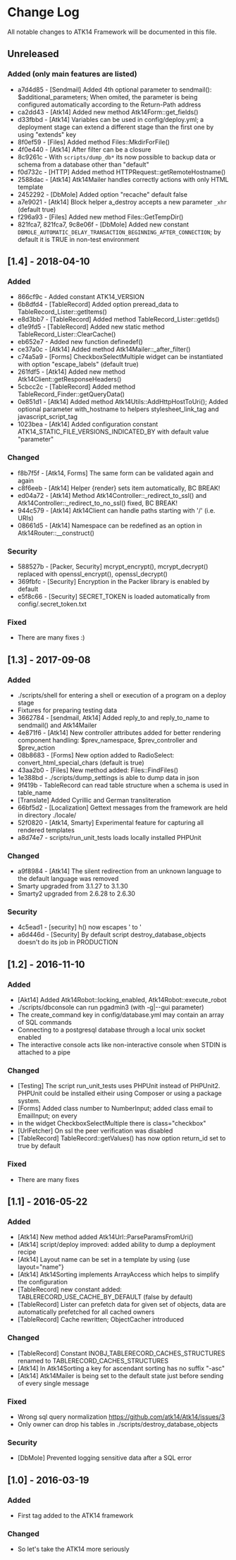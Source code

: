 # Change Log
All notable changes to ATK14 Framework will be documented in this file.

## Unreleased

### Added (only main features are listed)

- a7d4d85 - [Sendmail] Added 4th optional parameter to sendmail(): $additional_parameters; When omited, the parameter is being configured automatically according to the Return-Path address
- ca2dd43 - [Atk14] Added new method Atk14Form::get_fields()
- d33fbbd - [Atk14] Variables can be used in config/deploy.yml; a deployment stage can extend a different stage than the first one by using "extends" key
- 8f0ef59 - [Files] Added method Files::MkdirForFile()
- 4f0e440 - [Atk14] After filter can be a closure
- 8c9261c - With ```scripts/dump_db*``` its now possible to backup data or schema from a database other than "default"
- f0d732c - [HTTP] Added method HTTPRequest::getRemoteHostname()
- 2588dac - [Atk14] Atk14Mailer handles correctly actions with only HTML template
- 2452292 - [DbMole] Added option "recache" default false
- a7e9021 - [Atk14] Block helper a_destroy accepts a new parameter ```_xhr``` (default true)
- f296a93 - [Files] Added new method Files::GetTempDir()
- 821fca7, 821fca7, 9c8e06f - [DbMole] Added new constant ```DBMOLE_AUTOMATIC_DELAY_TRANSACTION_BEGINNING_AFTER_CONNECTION```; by default it is TRUE in non-test environment

## [1.4] - 2018-04-10

### Added

- 866cf9c - Added constant ATK14_VERSION
- 6b8dfd4 - [TableRecord] Added option preread_data to TableRecord_Lister::getItems()
- e8d3bb7 - [TableRecord] Added method TableRecord_Lister::getIds()
- d1e9fd5 - [TableRecord] Added new static method TableRecord_Lister::ClearCache()
- eb652e7 - Added new function definedef()
- ce37a0c - [Atk14] Added method Atk14Mailer::_after_filter()
- c74a5a9 - [Forms] CheckboxSelectMultiple widget can be instantiated with option "escape_labels" (default true)
- 261fdf5 - [Atk14] Added new method Atk14Client::getResponseHeaders()
- 5cbcc2c - [TableRecord] Added method TableRecord_Finder::getQueryData()
- 0e851d1 - [Atk14] Added method Atk14Utils::AddHttpHostToUri(); Added optional parameter with_hostname to helpers stylesheet_link_tag and javascript_script_tag
- 1023bea - [Atk14] Added configuration constant ATK14_STATIC_FILE_VERSIONS_INDICATED_BY with default value "parameter"

### Changed

- f8b7f5f - [Atk14, Forms] The same form can be validated again and again
- c8f6eeb - [Atk14] Helper {render} sets item automatically, BC BREAK!
- ed04a72 - [Atk14] Method Atk14Controller::_redirect_to_ssl() and Atk14Controller::_redirect_to_no_ssl() fixed, BC BREAK!
- 944c579 - [Atk14] Atk14Client can handle paths starting with '/' (i.e. URIs)
- 08661d5 - [Atk14] Namespace can be redefined as an option in Atk14Router::__construct()

### Security

- 588527b - [Packer, Security] mcrypt_encrypt(), mcrypt_decrypt() replaced with openssl_encrypt(), openssl_decrypt()
- 369fbfc - [Security] Encryption in the Packer library is enabled by default
- e5f8c66 - [Security] SECRET_TOKEN is loaded automatically from config/.secret_token.txt

### Fixed

- There are many fixes :)

## [1.3] - 2017-09-08

### Added

- ./scripts/shell for entering a shell or execution of a program on a deploy stage
- Fixtures for preparing testing data
- 3662784 - [sendmail, Atk14] Added reply_to and reply_to_name to sendmail() and Atk14Mailer
- 4e871f6 - [Atk14] New controller attributes added for better rendering component handling: $prev_namespace, $prev_controller and $prev_action
- 08b8683 - [Forms] New option added to RadioSelect: convert_html_special_chars (default is true)
- 43aa2b0 - [Files] New method added: Files::FindFiles()
- 1e388bd - ./scripts/dump_settings is able to dump data in json
- 9f419b - TableRecord can read table structure when a schema is used in table_name
- [Translate] Added Cyrillic and German transliteration
- 66bf5d2 - [Localization] Gettext messages from the framework are held in directory ./locale/
- 52f0820 - [Atk14, Smarty] Experimental feature for capturing all rendered templates
- a8d74e7 - scripts/run_unit_tests loads locally installed PHPUnit

### Changed

- a9f8984 - [Atk14] The silent redirection from an unknown language to the default language was removed
- Smarty upgraded from 3.1.27 to 3.1.30
- Smarty2 upgraded from 2.6.28 to 2.6.30

### Security

- 4c5ead1 - [security] h() now escapes ' to &#039;
- a6d446d - [Security] By default script destroy_database_objects doesn't do its job in PRODUCTION

## [1.2] - 2016-11-10

### Added

- [Akt14] Added Atk14Robot::locking_enabled, Atk14Robot::execute_robot
- ./scripts/dbconsole can run pgadmin3 (with -g|--gui parameter)
- The create_command key in config/database.yml may contain an array of SQL commands
- Connecting to a postgresql database through a local unix socket enabled
- The interactive console acts like non-interactive console when STDIN is attached to a pipe

### Changed

- [Testing] The script run_unit_tests uses PHPUnit instead of PHPUnit2. PHPUnit could be installed eitheir using Composer or using a package system.
- [Forms] Added class number to NumberInput; added class email to EmailInput; on every <li> in the widget CheckboxSelectMultiple there is class="checkbox"
- [UrlFetcher] On ssl the peer verification was disabled
- [TableRecord] TableRecord::getValues() has now option return_id set to true by default

### Fixed

- There are many fixes

## [1.1] - 2016-05-22

### Added
- [Atk14] New method added Atk14Url::ParseParamsFromUri()
- [Atk14] script/deploy improved: added ability to dump a deployment recipe
- [Atk14] Layout name can be set in a template by using {use layout="name"}
- [Atk14] Atk14Sorting implements ArrayAccess which helps to simplify the configuration
- [TableRecord] new constant added: TABLERECORD_USE_CACHE_BY_DEFAULT (false by default)
- [TableRecord] Lister can prefetch data for given set of objects, data are automatically prefetched for all cached owners
- [TableRecord] Cache rewritten; ObjectCacher introduced

### Changed
- [TableRecord] Constant INOBJ_TABLERECORD_CACHES_STRUCTURES renamed to TABLERECORD_CACHES_STRUCTURES
- [Atk14] In Atk14Sorting a key for ascendant sorting has no suffix "-asc"
- [Atk14] Atk14Mailer is being set to the default state just before sending of every single message

### Fixed
- Wrong sql query normalization <https://github.com/atk14/Atk14/issues/3>
- Only owner can drop his tables in ./scripts/destroy_database_objects

### Security
- [DbMole] Prevented logging sensitive data after a SQL error

## [1.0] - 2016-03-19

### Added
- First tag added to the ATK14 framework

### Changed
- So let's take the ATK14 more seriously
